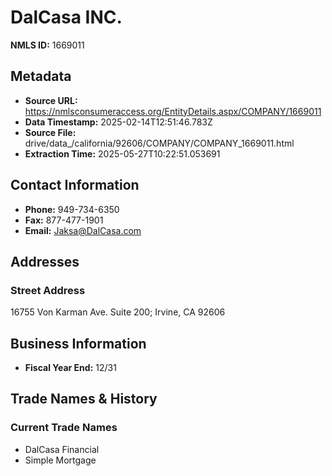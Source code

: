 # DalCasa INC.

**NMLS ID:** 1669011

## Metadata
- **Source URL:** https://nmlsconsumeraccess.org/EntityDetails.aspx/COMPANY/1669011
- **Data Timestamp:** 2025-02-14T12:51:46.783Z
- **Source File:** drive/data_/california/92606/COMPANY/COMPANY_1669011.html
- **Extraction Time:** 2025-05-27T10:22:51.053691

## Contact Information
- **Phone:** 949-734-6350
- **Fax:** 877-477-1901
- **Email:** Jaksa@DalCasa.com

## Addresses
### Street Address
16755 Von Karman Ave. Suite 200; Irvine, CA 92606

## Business Information
- **Fiscal Year End:** 12/31

## Trade Names & History
### Current Trade Names
- DalCasa Financial
- Simple Mortgage
